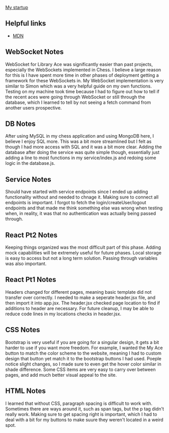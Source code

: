 [My startup](https://startup.libraryace.click/)

## Helpful links

- [MDN](https://developer.mozilla.org)

## WebSocket Notes

WebSocket for Library Ace was significantly easier than past projects, especially the WebSockets implemented in Chess. I believe a large reason for this is I have spent more time in other phases of deployment getting a framework for these WebSockets in. My WebSocket implementation is very similar to Simon which was a very helpful guide on my own functions. Testing on my machine took time because I had to figure out how to tell if the recent aces were going through WebSocket or still through the database, which I learned to tell by not seeing a fetch command from another users prospective.

## DB Notes

After using MySQL in my chess application and using MongoDB here, I believe I enjoy SQL more. This was a bit more streamlined but I felt as though I had more access with SQL and it was a bit more clear. Adding the database after doing the service was quite simple though, essentially just adding a line to most functions in my service/index.js and redoing some logic in the database.js.

## Service Notes

Should have started with service endpoints since I ended up adding functionality without and needed to chnage it. Making sure to connect all endpoints is important. I forgot to fetch the login/createUser/logout endpoints and that made me think something else was wrong when testing when, in reality, it was that no authentication was actually being passed through.

## React Pt2 Notes

Keeping things organized was the most difficult part of this phase. Adding mock capabilities will be extremely useful for future phases. Local storage is easy to access but not a long term solution. Passing through variables was also important.

## React Pt1 Notes

Headers changed for different pages, meaning basic template did not transfer over correctly. I needed to make a seperate header.jsx file, and then import it into app.jsx. The header.jsx checked page location to find if additions to header are necessary. For future cleanup, I may be able to reduce code lines in my locations checks in header.jsx.

## CSS Notes

Bootstrap is very useful if you are going for a singular design, it gets a bit harder to use if you want more freedom. For example, I wanted the My Ace button to match the color scheme to the website, meaning I had to custom design that button yet match it to the bootstrap buttons I had used. Poeple notice slight changes, so I made sure to even get the hover color similar in shade difference. Some CSS items are very easy to carry over between pages, and add much better visual appeal to the site.

## HTML Notes

I learned that without CSS, paragraph spacing is difficult to work with. Sometimes there are ways around it, such as span tags, but the p tag didn't really work. Making sure to get spacing right is important, which I had to deal with a bit for my buttons to make suure they weren't located in a weird spot.
